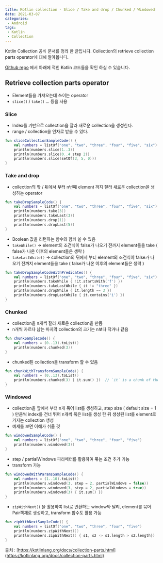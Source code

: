 ```yaml
---
title: Kotlin collection - Slice / Take and drop / Chunked / Windowed
date: 2021-03-07
categories:
 - Android
tags:
 - Kotlin
 - Collection
---
```


Kotlin Collection 공식 문서를 정리 한 글입니다. Collection의 retrieve collection parts operator에 대해 알아봅니다. 

[Github repo](https://github.com/kangraemin/kotlin_study/blob/master/kangraemin/collection/src/RetrieveCollectionElement.kt) 에서 아래에 적힌 Kotlin 코드들을 확인 하실 수 있습니다. 

<!-- more -->

## Retrieve collection parts operator

- Element들을 가져오는데 쓰이는 operator
- `slice()` / `take()` ... 등을 사용

### Slice

- Index를 기반으로 collection을 잘라 새로운 collection을 생성한다.
- range / collection을 인자로 받을 수 있다.

```kotlin
fun sliceCollectionSampleCode() {
    val numbers = listOf("one", "two", "three", "four", "five", "six")
    println(numbers.slice(1..3))
    println(numbers.slice(0..4 step 2))
    println(numbers.slice(setOf(3, 5, 0)))
}
```

### Take and drop

- collection의 앞 / 뒤에서 부터 n번째 element 까지 잘라 새로운 collection을 생성하는 operator

```kotlin
fun takeDropSampleCode() {
    val numbers = listOf("one", "two", "three", "four", "five", "six")
    println(numbers.take(3))
    println(numbers.takeLast(3))
    println(numbers.drop(1))
    println(numbers.dropLast(5))
}
```

- Boolean 값을 리턴하는 함수와 함께 쓸 수 있음
- `takeWhile()` → element의 조건식이 false가 나오기 전까지 element들을 take ( false가 나온 이후의 element들은 생략 )
- `takeLastWhile()` → collection의 뒤에서 부터 element의 조건식이 false가 나오기 전까지 element들을 take ( false가 나온 이후의 element들은 생략 )

```kotlin
fun takeDropSampleCodeWithPredicates() {
    val numbers = listOf("one", "two", "three", "four", "five", "six")
    println(numbers.takeWhile { !it.startsWith('f') })
    println(numbers.takeLastWhile { it != "three" })
    println(numbers.dropWhile { it.length == 3 })
    println(numbers.dropLastWhile { it.contains('i') })
}
```

### Chunked

- collection을 n개씩 잘라 새로운 collection을 만듬
- n개씩 자르다 남는 마지막 collection의 크기는 n보다 작거나 같음

```kotlin
fun chunkSampleCode() {
    val numbers = (0..13).toList()
    println(numbers.chunked(3))
}
```

- chunked된 collection을 transform 할 수 있음

```kotlin
fun chunkWithTransformSampleCode() {
    val numbers = (0..13).toList()
    println(numbers.chunked(3) { it.sum() })  // `it` is a chunk of the original collection
}
```

### Windowed

- collection을 앞에서 부터 n개 묶어 list를 생성하고, step size ( default size = 1 ) 만큼씩 index를 건너 뛰어 n개씩 묶은 list를 생성 한 뒤 생성된 list를 element로 가지는 collection 생성
- 예제를 보면 이해가 쉬울 것

```kotlin
fun windowedSampleCode() {
    val numbers = listOf("one", "two", "three", "four", "five")
    println(numbers.windowed(3))
}
```

- step / partialWindows 파라메터를 활용하여 묶는 조건 추가 가능
- transform 가능

```kotlin
fun windowedWithParamsSampleCode() {
    val numbers = (1..10).toList()
    println(numbers.windowed(3, step = 2, partialWindows = false))
    println(numbers.windowed(3, step = 2, partialWindows = true))
    println(numbers.windowed(3) { it.sum() })
}
```

- `zipWithNext()` 을 활용하여 list로 반환하는 window와 달리, element를 묶어 Pair객체로 생성하고, transform 함수도 활용 가능

```kotlin
fun zipWithNextSampleCode() {
    val numbers = listOf("one", "two", "three", "four", "five")
    println(numbers.zipWithNext())
    println(numbers.zipWithNext() { s1, s2 -> s1.length > s2.length})
}
```

출처 : [https://kotlinlang.org/docs/collection-parts.html](https://kotlinlang.org/docs/collection-parts.html)